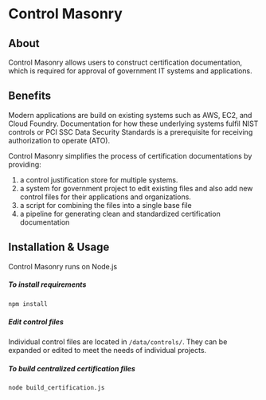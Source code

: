 # Control Masonry

## About
Control Masonry allows users to construct certification documentation, which is required for approval of government IT systems and applications.

## Benefits
Modern applications are build on existing systems such as AWS, EC2, and Cloud Foundry. Documentation for how these underlying systems fulfil NIST controls or PCI SSC Data Security Standards is a prerequisite for receiving authorization to operate (ATO).

Control Masonry simplifies the process of certification documentations by providing:
1. a control justification store for multiple systems.
2. a system for government project to edit existing files and also add new control files for their applications and organizations.
3. a script for combining the files into a single base file
4. a pipeline for generating clean and standardized certification documentation

## Installation & Usage
Control Masonry runs on Node.js

##### To install requirements
```bash
npm install
```

##### Edit control files
Individual control files are located in `/data/controls/`. They can be expanded or edited to meet the needs of individual projects.

##### To build centralized certification files
```
node build_certification.js
```
